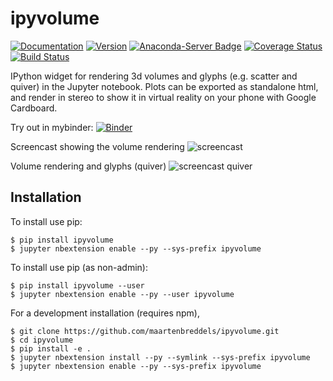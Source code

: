 ipyvolume
===============================
[![Documentation](https://readthedocs.org/projects/ipyvolume/badge/?version=latest)](https://ipyvolume.readthedocs.io/en/latest/?badge=latest)
[![Version](https://img.shields.io/pypi/v/ipyvolume.svg)](https://pypi.python.org/pypi/ipyvolume)
[![Anaconda-Server Badge](https://anaconda.org/conda-forge/ipyvolume/badges/downloads.svg)](https://anaconda.org/conda-forge/ipyvolume)
[![Coverage Status](https://coveralls.io/repos/github/maartenbreddels/ipyvolume/badge.svg)](https://coveralls.io/github/maartenbreddels/ipyvolume)
[![Build Status](https://travis-ci.org/maartenbreddels/ipyvolume.svg?branch=master)](https://travis-ci.org/maartenbreddels/ipyvolume)

IPython widget for rendering 3d volumes and glyphs (e.g. scatter and quiver) in the Jupyter notebook. Plots can be exported as standalone html, and render in stereo to show it in virtual reality on your phone with Google Cardboard.

Try out in mybinder: [![Binder](https://img.shields.io/badge/launch-binder-red.svg)](http://mybinder.org/repo/maartenbreddels/ipyvolume/notebooks/examples/simple.ipynb?kernel_name=python2)

Screencast showing the volume rendering
![screencast](https://raw.githubusercontent.com/maartenbreddels/ipyvolume/master/misc/screencast.gif)

Volume rendering and glyphs (quiver)
![screencast quiver](https://raw.githubusercontent.com/maartenbreddels/ipyvolume/master/misc/screencast_quiver.gif)

Installation
------------

To install use pip:

    $ pip install ipyvolume
    $ jupyter nbextension enable --py --sys-prefix ipyvolume

To install use pip (as non-admin):

    $ pip install ipyvolume --user
    $ jupyter nbextension enable --py --user ipyvolume


For a development installation (requires npm),

    $ git clone https://github.com/maartenbreddels/ipyvolume.git
    $ cd ipyvolume
    $ pip install -e .
    $ jupyter nbextension install --py --symlink --sys-prefix ipyvolume
    $ jupyter nbextension enable --py --sys-prefix ipyvolume


